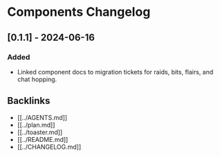 # Components Changelog

## [0.1.1] - 2024-06-16
### Added
- Linked component docs to migration tickets for raids, bits, flairs, and chat hopping.

## Backlinks
- [[../AGENTS.md]]
- [[../plan.md]]
- [[../toaster.md]]
- [[../README.md]]
- [[../CHANGELOG.md]]
